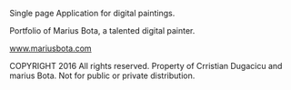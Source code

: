 Single page Application for digital paintings.

Portfolio of Marius Bota, a talented digital painter.

www.mariusbota.com

COPYRIGHT 2016
All rights reserved. Property of Crristian Dugacicu and marius Bota. 
Not for public or private distribution.
